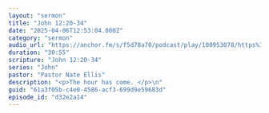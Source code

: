 ```yaml
---
layout: "sermon"
title: "John 12:20-34"
date: "2025-04-06T12:53:04.000Z"
category: "sermon"
audio_url: "https://anchor.fm/s/f5d78a70/podcast/play/100953078/https%3A%2F%2Fd3ctxlq1ktw2nl.cloudfront.net%2Fstaging%2F2025-3-7%2F397966698-44100-2-a2fac2eddf832.m4a"
duration: "30:55"
scripture: "John 12:20-34"
series: "John"
pastor: "Pastor Nate Ellis"
description: "<p>The hour has come. </p>\n"
guid: "61a3f05b-c4e0-4586-acf3-699d9e59683d"
episode_id: "d32e2a14"
---
```


